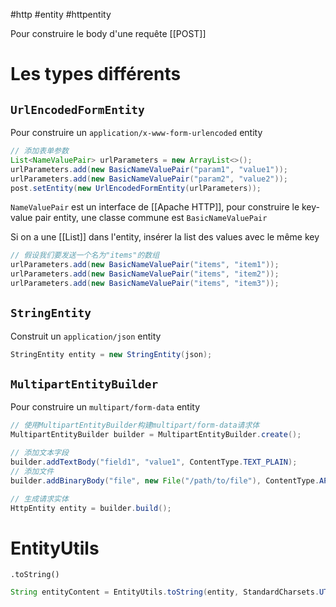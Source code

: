 #http #entity #httpentity 

Pour construire le body d'une requête [[POST]]

# Les types différents

## `UrlEncodedFormEntity`

 Pour construire un `application/x-www-form-urlencoded` entity

```java
// 添加表单参数
List<NameValuePair> urlParameters = new ArrayList<>();
urlParameters.add(new BasicNameValuePair("param1", "value1"));
urlParameters.add(new BasicNameValuePair("param2", "value2"));
post.setEntity(new UrlEncodedFormEntity(urlParameters));
```

`NameValuePair` est un interface de [[Apache HTTP]], pour construire le key-value pair entity, une classe commune est `BasicNameValuePair`

Si on a une [[List]] dans l'entity, insérer la list des values avec le même key

```java
// 假设我们要发送一个名为"items"的数组 
urlParameters.add(new BasicNameValuePair("items", "item1")); 
urlParameters.add(new BasicNameValuePair("items", "item2")); 
urlParameters.add(new BasicNameValuePair("items", "item3"));
```

## `StringEntity`

Construit un `application/json` entity

```java 
StringEntity entity = new StringEntity(json);
```

## `MultipartEntityBuilder`

Pour construire un `multipart/form-data` entity

```java
// 使用MultipartEntityBuilder构建multipart/form-data请求体
MultipartEntityBuilder builder = MultipartEntityBuilder.create();

// 添加文本字段
builder.addTextBody("field1", "value1", ContentType.TEXT_PLAIN);
// 添加文件
builder.addBinaryBody("file", new File("/path/to/file"), ContentType.APPLICATION_OCTET_STREAM, "filename");

// 生成请求实体
HttpEntity entity = builder.build();
```

# EntityUtils

`.toString()`

```java
String entityContent = EntityUtils.toString(entity, StandardCharsets.UTF_8);
```

